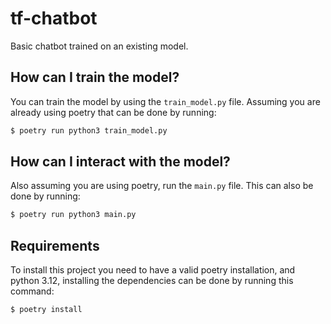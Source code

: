 # tf-chatbot
Basic chatbot trained on an existing model. 

## How can I train the model? 

You can train the model by using the `train_model.py` file. Assuming you are already 
using poetry that can be done by running: 
```bash 
$ poetry run python3 train_model.py
```

## How can I interact with the model? 

Also assuming you are using poetry, run the ``main.py`` file. This can also be done by running: 
```bash
$ poetry run python3 main.py 
```

## Requirements 

To install this project you need to have a valid poetry installation, and python 3.12, installing the dependencies can
be done by  running this command: 

```bash
$ poetry install
```